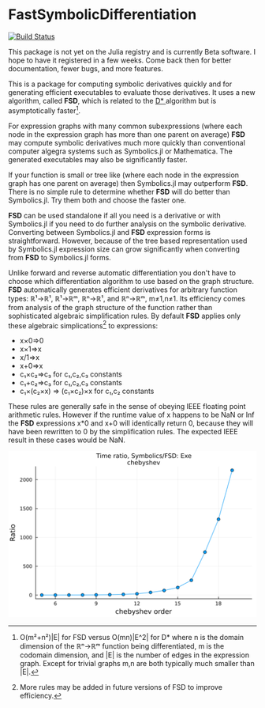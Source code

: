 # FastSymbolicDifferentiation

[![Build Status](https://github.com/brianguenter/FastSymbolicDifferentiation.jl/actions/workflows/CI.yml/badge.svg?branch=main)](https://github.com/brianguenter/FastSymbolicDifferentiation.jl/actions/workflows/CI.yml?query=branch%3Amain)

This package is not yet on the Julia registry and is currently Beta software. I hope to have it registered in a few weeks. Come back then for better documentation, fewer bugs, and more features.

This is a package for computing symbolic derivatives quickly and for generating efficient executables to evaluate those derivatives. It uses a new algorithm, called **FSD**, which is related to the [D* ](https://www.microsoft.com/en-us/research/publication/the-d-symbolic-differentiation-algorithm/) algorithm but is asymptotically  faster[^1].  

For expression graphs with many common subexpressions (where each node in the expression graph has more than one parent on average) **FSD** may compute symbolic derivatives much more quickly than conventional computer algegra systems such as Symbolics.jl or Mathematica. The generated executables may also be significantly faster. 

If your function is small or tree like (where each node in the expression graph has one parent on average) then Symbolics.jl may outperform **FSD**. There is no simple rule to determine whether **FSD** will do better than Symbolics.jl. Try them both and choose the faster one.

**FSD** can be used standalone if all you need is a derivative or with Symbolics.jl if you need to do further analysis on the symbolic derivative. Converting between Symbolics.jl and **FSD** expression forms is straightforward. However, because of the tree based representation used by Symbolics.jl expression size can grow significantly when converting from **FSD** to Symbolics.jl forms.


Unlike forward and reverse automatic differentiation you don't have to choose which differentiation algorithm to use based on the graph structure. **FSD** automatically generates efficient derivatives for arbitrary function types: ℝ¹->ℝ¹, ℝ¹->ℝᵐ, ℝⁿ->ℝ¹, and ℝⁿ->ℝᵐ, m≠1,n≠1. Its efficiency comes from analysis of the graph structure of the function rather than sophisticated algebraic simplification rules. By default **FSD** applies only these algebraic simplications[^2] to expressions:
* x×0=>0
* x×1=>x
* x/1=>x
* x+0=>x
* c₁×c₂=>c₃ for c₁,c₂,c₃ constants
* c₁+c₂=>c₃ for c₁,c₂,c₃ constants
* c₁×(c₂×x) => (c₁×c₂)×x  for c₁,c₂ constants


These rules are generally safe in the sense of obeying IEEE floating point arithmetic rules. However if the runtime value of x happens to be NaN or Inf the **FSD** expressions x*0 and x+0 will identically return 0, because they will have been rewritten to 0 by the simplification rules. The expected IEEE result in these cases would be NaN. 

![Alt text](.\FSDBenchmark\Data\figure_chebyshev_Exe.svg)
[^1]: O(m²+n²)|E| for FSD versus O(mn)|E^2| for D* where n is the domain dimension of the ℝⁿ->ℝᵐ function being differentiated, m is the codomain dimension, and |E| is the number of edges in the expression graph. Except for trivial graphs m,n are both typically much smaller than |E|. 
[^2]: More rules may be added in future versions of FSD to improve efficiency.
